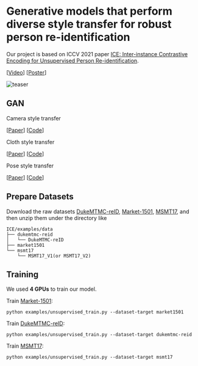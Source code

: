 # Generative models that perform diverse style transfer for robust person re-identification
Our project is based on ICCV 2021 paper
[ICE: Inter-instance Contrastive Encoding for Unsupervised Person
Re-identification](https://arxiv.org/pdf/2103.16364.pdf).

[[Video](https://drive.google.com/file/d/1E__ru9u_oRcb44-WIH_GjBTv1-_5rcO2/view?usp=sharing)]   [[Poster](https://drive.google.com/file/d/1HEkgtUCSOixIndH1ClhRZfAQGTIFfY-n/view?usp=sharing)]

![teaser](figs/figure8.png)

## GAN

Camera style transfer

[[Paper](https://ieeexplore.ieee.org/stamp/stamp.jsp?tp=&arnumber=8485427)]
[[Code](https://github.com/zhunzhong07/CamStyle)]

Cloth style transfer

[[Paper](https://openaccess.thecvf.com/content_CVPR_2019/papers/Zheng_Joint_Discriminative_and_Generative_Learning_for_Person_Re-Identification_CVPR_2019_paper.pdf)]
[[Code](https://github.com/NVlabs/DG-Net)]

Pose style transfer

[[Paper](https://openaccess.thecvf.com/content_ECCV_2018/papers/Xuelin_Qian_Pose-Normalized_Image_Generation_ECCV_2018_paper.pdf)]
[[Code](https://github.com/naiq/PN_GAN)]


## Prepare Datasets

Download the raw datasets [DukeMTMC-reID](https://arxiv.org/abs/1609.01775), [Market-1501](https://www.cv-foundation.org/openaccess/content_iccv_2015/papers/Zheng_Scalable_Person_Re-Identification_ICCV_2015_paper.pdf), [MSMT17](https://arxiv.org/abs/1711.08565),
and then unzip them under the directory like
```
ICE/examples/data
├── dukemtmc-reid
│   └── DukeMTMC-reID
├── market1501
└── msmt17
    └── MSMT17_V1(or MSMT17_V2)
```

## Training
We used **4 GPUs** to train our model.
 
Train [Market-1501](https://www.cv-foundation.org/openaccess/content_iccv_2015/papers/Zheng_Scalable_Person_Re-Identification_ICCV_2015_paper.pdf):
```
python examples/unsupervised_train.py --dataset-target market1501
```
Train [DukeMTMC-reID](https://arxiv.org/abs/1609.01775):
```
python examples/unsupervised_train.py --dataset-target dukemtmc-reid
```
Train [MSMT17](https://arxiv.org/abs/1711.08565):
```
python examples/unsupervised_train.py --dataset-target msmt17
```


